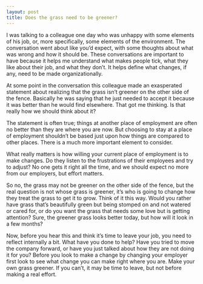 ```yaml
---
layout: post
title: Does the grass need to be greener?
---
```


I was talking to a colleague one day who was unhappy with some elements of his job, or, more specifically, some elements of the environment. The conversation went about like you’d expect, with some thoughts about what was wrong and how it should be. These conversations are important to have because it helps me understand what makes people tick, what they like about their job, and what they don’t. It helps define what changes, if any, need to be made organizationally.

At some point in the conversation this colleague made an exasperated statement about realizing that the grass isn’t greener on the other side of the fence. Basically he was saying that he just needed to accept it because it was better than he would find elsewhere. That got me thinking. Is that really how we should think about it?

The statement is often true; things at another place of employment are often no better than they are where you are now. But choosing to stay at a place of employment shouldn’t be based just upon how things are compared to other places. There is a much more important element to consider.

What really matters is how willing your current place of employment is to make changes. Do they listen to the frustrations of their employees and try to adjust? No one gets it right all the time, and we should expect no more from our employers, but effort matters.

So no, the grass may not be greener on the other side of the fence, but the real question is not whose grass is greener, it’s who is going to change how they treat the grass to get it to grow. Think of it this way. Would you rather have grass that’s beautifully green but being stomped on and not watered or cared for, or do you want the grass that needs some love but is getting attention? Sure, the greener grass looks better today, but how will it look in a few months?

Now, before you hear this and think it’s time to leave your job, you need to reflect internally a bit. What have you done to help? Have you tried to move the company forward, or have you just talked about how they are not doing it for you? Before you look to make a change by changing your employer first look to see what change you can make right where you are. Make your own grass greener. If you can’t, it may be time to leave, but not before making a real effort.

